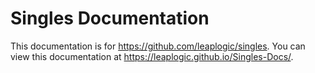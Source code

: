 # Singles Documentation
This documentation is for https://github.com/leaplogic/singles.  You can view this documentation at https://leaplogic.github.io/Singles-Docs/. 